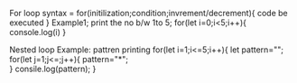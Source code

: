 For loop
syntax = for(initilization;condition;invrement/decrement){
    code be executed
}
Example1;
print the no b/w 1to 5;
for(let i=0;i<5;i++){
    console.log(i)
}

Nested loop 
Example:
pattren printing
for(let i=1;i<=5;i++){
    let pattern="";
    for(let j=1;j<=;j++){
        pattern="*";      
    }
    consile.log(pattern);
}